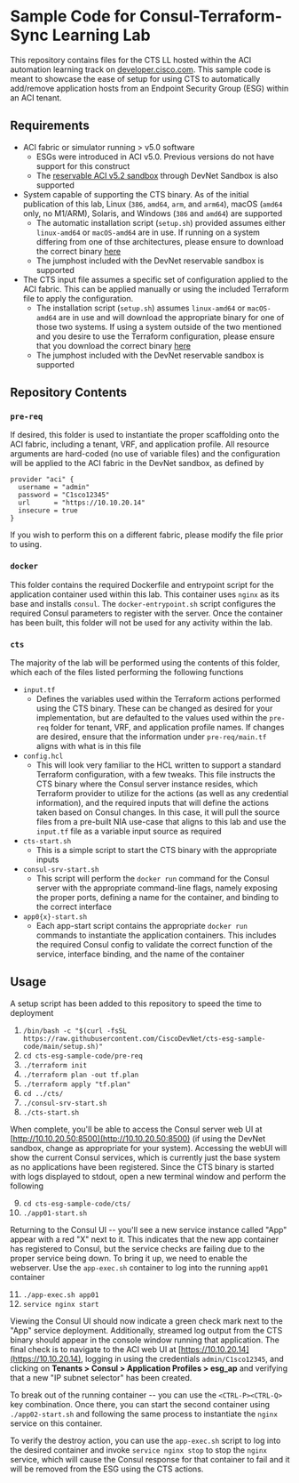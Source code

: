 # Sample Code for Consul-Terraform-Sync Learning Lab

This repository contains files for the CTS LL hosted within the ACI automation learning track on [developer.cisco.com](https://developer.cisco.com).  This sample code is meant to showcase the ease of setup for using CTS to automatically add/remove application hosts from an Endpoint Security Group (ESG) within an ACI tenant.

## Requirements

- ACI fabric or simulator running > v5.0 software
  - ESGs were introduced in ACI v5.0.  Previous versions do not have support for this construct
  - The [reservable ACI v5.2 sandbox](https://devnetsandbox.cisco.com/RM/Diagram/Index/4eaa9878-3e74-4105-b26a-bd83eeaa6cd9?diagramType=Topology) through DevNet Sandbox is also supported
- System capable of supporting the CTS binary.  As of the initial publication of this lab, Linux (`386`, `amd64`, `arm`, and `arm64`), macOS (`amd64` only, no M1/ARM), Solaris, and Windows (`386` and `amd64`) are supported
  - The automatic installation script (`setup.sh`) provided assumes either `linux-amd64` or `macOS-amd64` are in use.  If running on a system differing from one of thse architectures, please ensure to download the correct binary [here](https://releases.hashicorp.com/consul-terraform-sync/0.4.3/)
  - The jumphost included with the DevNet reservable sandbox is supported
- The CTS input file assumes a specific set of configuration applied to the ACI fabric.  This can be applied manually or using the included Terraform file to apply the configuration.
  - The installation script (`setup.sh`) assumes `linux-amd64` or `macOS-amd64` are in use and will download the appropriate binary for one of those two systems.  If using a system outside of the two mentioned and you desire to use the Terraform configuration, please ensure that you download the correct binary [here](https://terraform.io/downloads)
  - The jumphost included with the DevNet reservable sandbox is supported

## Repository Contents

### `pre-req`

If desired, this folder is used to instantiate the proper scaffolding onto the ACI fabric, including a tenant, VRF, and application profile.  All resource arguments are hard-coded (no use of variable files) and the configuration will be applied to the ACI fabric in the DevNet sandbox, as defined by 

```hcl
provider "aci" {
  username = "admin"
  password = "C1sco12345"
  url      = "https://10.10.20.14"
  insecure = true
}
```

If you wish to perform this on a different fabric, please modify the file prior to using.

### `docker`

This folder contains the required Dockerfile and entrypoint script for the application container used within this lab.  This container uses `nginx` as its base and installs `consul`.  The `docker-entrypoint.sh` script configures the required Consul parameters to register with the server.  Once the container has been built, this folder will not be used for any activity within the lab.

### `cts`
The majority of the lab will be performed using the contents of this folder, which each of the files listed performing the following functions

- `input.tf`
  - Defines the variables used within the Terraform actions performed using the CTS binary.  These can be changed as desired for your implementation, but are defaulted to the values used within the `pre-req` folder for tenant, VRF, and application profile names.  If changes are desired, ensure that the information under `pre-req/main.tf` aligns with what is in this file
- `config.hcl`
  - This will look very familiar to the HCL written to support a standard Terraform configuration, with a few tweaks.  This file instructs the CTS binary where the Consul server instance resides, which Terraform provider to utilize for the actions (as well as any credential information), and the required inputs that will define the actions taken based on Consul changes.  In this case, it will pull the source files from a pre-built NIA use-case that aligns to this lab and use the `input.tf` file as a variable input source as required
- `cts-start.sh`
  - This is a simple script to start the CTS binary with the appropriate inputs
- `consul-srv-start.sh`
  - This script will perform the `docker run` command for the Consul server with the appropriate command-line flags, namely exposing the proper ports, defining a name for the container, and binding to the correct interface
- `app0{x}-start.sh`
  - Each app-start script contains the appropriate `docker run` commands to instantiate the application containers.  This includes the required Consul config to validate the correct function of the service, interface binding, and the name of the container

## Usage

A setup script has been added to this repository to speed the time to deployment

1. `/bin/bash -c "$(curl -fsSL https://raw.githubusercontent.com/CiscoDevNet/cts-esg-sample-code/main/setup.sh)"`
2. `cd cts-esg-sample-code/pre-req`
3. `./terraform init`
4. `./terraform plan -out tf.plan`
5. `./terraform apply "tf.plan"`
6. `cd ../cts/`
7. `./consul-srv-start.sh`
8. `./cts-start.sh`

When complete, you'll be able to access the Consul server web UI at [http://10.10.20.50:8500](http://10.10.20.50:8500) (if using the DevNet sandbox, change as appropriate for your system).  Accessing the webUI will show the current Consul services, which is currently just the base system as no applications have been registered.
Since the CTS binary is started with logs displayed to stdout, open a new terminal window and perform the following

9. `cd cts-esg-sample-code/cts/`
10. `./app01-start.sh`

Returning to the Consul UI -- you'll see a new service instance called "App" appear with a red "X" next to it.  This indicates that the new app container has registered to Consul, but the service checks are failing due to the proper service being down.  To bring it up, we need to enable the webserver.  Use the `app-exec.sh` container to log into the running `app01` container

11. `./app-exec.sh app01`
12. `service nginx start`

Viewing the Consul UI should now indicate a green check mark next to the "App" service deployment.  Additionally, streamed log output from the CTS binary should appear in the console window running that application.  The final check is to navigate to the ACI web UI at [https://10.10.20.14](https://10.10.20.14), logging in using the credentials `admin/C1sco12345`, and clicking on **Tenants > Consul > Application Profiles > esg_ap** and verifying that a new "IP subnet selector" has been created.

To break out of the running container -- you can use the `<CTRL-P><CTRL-Q>` key combination.  Once there, you can start the second container using `./app02-start.sh` and following the same process to instantiate the `nginx` service on this container.

To verify the destroy action, you can use the `app-exec.sh` script to log into the desired container and invoke `service nginx stop` to stop the  `nginx` service, which will cause the Consul response for that container to fail and it will be removed from the ESG using the CTS actions.
